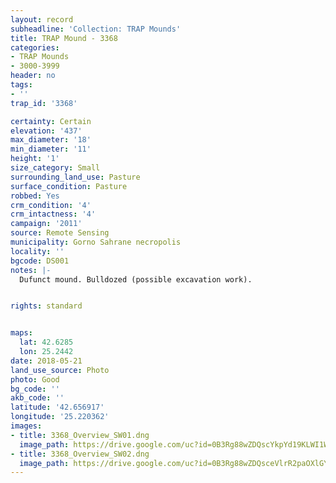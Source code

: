 ```yaml
---
layout: record
subheadline: 'Collection: TRAP Mounds'
title: TRAP Mound - 3368
categories:
- TRAP Mounds
- 3000-3999
header: no
tags:
- ''
trap_id: '3368'

certainty: Certain
elevation: '437'
max_diameter: '18'
min_diameter: '11'
height: '1'
size_category: Small
surrounding_land_use: Pasture
surface_condition: Pasture
robbed: Yes
crm_condition: '4'
crm_intactness: '4'
campaign: '2011'
source: Remote Sensing
municipality: Gorno Sahrane necropolis
locality: ''
bgcode: DS001
notes: |-
  Dufunct mound. Bulldozed (possible excavation work).


rights: standard


maps:
  lat: 42.6285
  lon: 25.2442
date: 2018-05-21
land_use_source: Photo
photo: Good
bg_code: ''
akb_code: ''
latitude: '42.656917'
longitude: '25.220362'
images:
- title: 3368_Overview_SW01.dng
  image_path: https://drive.google.com/uc?id=0B3Rg88wZDQscYkpYd19KLWI1WmM
- title: 3368_Overview_SW02.dng
  image_path: https://drive.google.com/uc?id=0B3Rg88wZDQsceVlrR2paOXlGYnc
---
```

